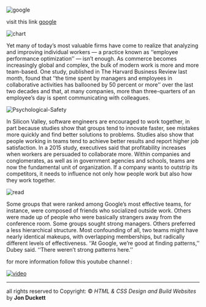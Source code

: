 #
![google](https://www.incimages.com/uploaded_files/image/1920x1080/getty_1086046360_2000124720009280301_413294.jpg)

visit this link [google](https://www.inc.com/justin-bariso/after-years-of-research-google-discovered-secret-weapon-to-building-a-great-team-its-a-lesson-in-emotional-intelligence.html)


![chart](https://www.plays-in-business.com/wp-content/uploads/2018/02/psychological-safety-psychological-danger.png)

Yet many of today’s most valuable firms have come to realize that analyzing and improving individual workers ­— a practice known as ‘‘employee performance optimization’’ — isn’t enough. As commerce becomes increasingly global and complex, the bulk of modern work is more and more team-based. One study, published in The Harvard Business Review last month, found that ‘‘the time spent by managers and employees in collaborative activities has ballooned by 50 percent or more’’ over the last two decades and that, at many companies, more than three-quarters of an employee’s day is spent communicating with colleagues.

![Psychological-Safety](https://wall-skills.com/wp-content/uploads/2020/02/Psychological-Safety-What_Wall-Skills.png)

In Silicon Valley, software engineers are encouraged to work together, in part because studies show that groups tend to innovate faster, see mistakes more quickly and find better solutions to problems. Studies also show that people working in teams tend to achieve better results and report higher job satisfaction. In a 2015 study, executives said that profitability increases when workers are persuaded to collaborate more. Within companies and conglomerates, as well as in government agencies and schools, teams are now the fundamental unit of organization. If a company wants to outstrip its competitors, it needs to influence not only how people work but also how they work together.

![read](https://lh3.googleusercontent.com/eQ_WsRq5-q-m_41eEI6GLEObqpxBYJd1pm96gIa-eRSn-QXlPjwO5K6O-DHU8sxny3ChnIQE0mjpnXaaW7QAhQ=s0)


Some groups that were ranked among Google’s most effective teams, for instance, were composed of friends who socialized outside work. Others were made up of people who were basically strangers away from the conference room. Some groups sought strong managers. Others preferred a less hierarchical structure. Most confounding of all, two teams might have nearly identical makeups, with overlapping memberships, but radically different levels of effectiveness. ‘‘At Google, we’re good at finding patterns,’’ Dubey said. ‘‘There weren’t strong patterns here.’’

for more information follow this youtube channel :

[![video](https://yt3.ggpht.com/ytc/AKedOLSeGcaxrEdvQp6lce-HQGPiKBBTFwYHDe6nppj1Sw=s900-c-k-c0x00ffffff-no-rj)](https://www.youtube.com/c/reWorkwithGoogle/videos)




*******************************

all rights reserved to Copyright: © *HTML & CSS Design and Build Websites* by **Jon Duckett**

